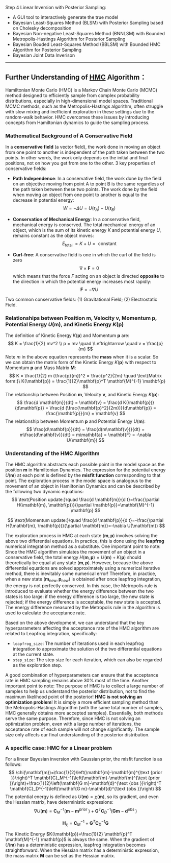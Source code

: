 Step 4 Linear Inversion with Posterior Sampling: 
- A GUI tool to interactively generate the true model
- Bayesian Least-Squares Method (BLSM) with Posterior Sampling based on Cholesky decomposition
- Bayesian Non-negative Least-Squares Method (BNNLSM) with Bounded Metropolis-Hastings Algorithm for Posterior Sampling
- Bayesian Bouded Least-Squares Method (BBLSM) with Bounded HMC Algorithm for Posterior Sampling
- Bayesian Joint Data Inverison 

---

## Further Understanding of [HMC](https://en.wikipedia.org/wiki/Hamiltonian_Monte_Carlo) Algorithm：

Hamiltonian Monte Carlo (HMC) is a Markov Chain Monte Carlo (MCMC) method designed to efficiently sample from complex probability distributions, especially in high-dimensional model spaces. Traditional MCMC methods, such as the Metropolis-Hastings algorithm, often struggle with slow mixing and inefficient exploration in these settings due to the random-walk behavior. HMC overcomes these issues by introducing concepts from Hamiltonian dynamics to guide the sampling process. 

### Mathematical Background of  A Conservative Field

In a **conservative field** (a vector field), the work done in moving an object from one point to another is independent of the path taken between the two points. In other words, the work only depends on the initial and final positions, not on how you get from one to the other. 3 key properties of conservative fields:

- **Path Independence**: In a conservative field, the work done by the field on an objective moving from point A to point B is the same regardless of the path taken between these two points. The work done by the field when moving an object from one point to another is equal to the decrease in potential energy:
  $$
  W=-\Delta U=U\left(\mathbf{r}_A\right)-U\left(\mathbf{r}_B\right)
  $$

- **Conservation of Mechanical Energy**: In a conservative field, mechanical energy is conserved. The total mechanical energy of an object, which is the sum of its kinetic energy $K$ and potential energy $U$, remains constant as the object moves:
  $$
  E_{\text {total }}=K+U=\text { constant }
  $$

- **Curl-free**: A conservative field is one in which the curl of the field is zero
  $$
  \nabla \times \mathbf{F}=0
  $$
  which means that the force $F$ acting on an object is directed **opposite** to the direction in which the potential energy increases most rapidly:
  $$
  \mathbf{F}=-\nabla U
  $$

Two common conservative fields: (1) Gravitational Field;  (2) Electrostatic Field.

### Relationships between Position $\mathbf{m}$,  Velocity $\mathbf{v}$, Momentum $\mathbf{p}$, Potential Energy $U(\mathbf{m})$, and Kinetic Energy $K(\mathbf{p})$

The definition of Kinetic Energy $K(\mathbf{p})$ and Momentum $\mathbf{p}$ are:
$$
K = \frac{1}{2} mv^2 \\
p = mv \quad \Leftrightarrow \quad  v = \frac{p}{m}
$$
Note $m$ in the above equation represents the **mass** when it is a scalar. So we can obtain the matrix form of the Kinetic Energy $K(\mathbf{p})$ with respect to Momentum $\mathbf{p}$ and Mass Matrix $\mathbf{M}$:
$$
K = \frac{1}{2} m (\frac{p}{m})^2 = \frac{p^2}{2m} \quad \text{Matrix form:}\ K(\mathbf{p}) = \frac{1}{2}\mathbf{p}^T \mathbf{M}^{-1} \mathbf{p}
$$
The relationship between Position $\mathbf{m}$, Velocity $\mathbf{v}$, and Kinetic Energy $K(\mathbf{p})$:
$$
\frac{d \mathbf{m}}{dt} = \mathbf{v} = \frac{d K(\mathbf{p})}{d\mathbf{p}} = \frac{d (\frac{\mathbf{p}^2}{2m})}{d\mathbf{p}} = \frac{\mathbf{p}}{m} = \mathbf{v}
$$
The relationship between Momentum $\mathbf{p}$ and Potential Energy $U(\mathbf{m})$:
$$
\frac{d\mathbf{p}}{dt} = \frac{d(m\mathbf{v})}{dt} = m\frac{d\mathbf{v}}{dt} = m\mathbf{a} = \mathbf{F} = -\nabla U(\mathbf{m})
$$

### Understanding of  the HMC Algorithm

The HMC algorithm abstracts each possible point in the model space as the position $\mathbf{m}$ in Hamiltonian Dynamics. The expression for the potential energy $U(\mathbf{m})$ at each point is defined by the **misfit function** corresponding to that point. The exploration process in the model space is analogous to the movement of an object in Hamiltonian Dynamics and can be described by the following two dynamic equations:
$$
\text{Position update:}\quad \frac{d \mathbf{m}}{d t}=\frac{\partial H(\mathbf{m}, \mathbf{p})}{\partial \mathbf{p}}=\mathbf{M}^{-1} \mathbf{p}
$$

$$
\text{Momentum update:}\quad \frac{d \mathbf{p}}{d t}=-\frac{\partial H(\mathbf{m}, \mathbf{p})}{\partial \mathbf{m}}=-\nabla U(\mathbf{m})
$$

The exploration process in HMC at each state $(\mathbf{m}, \mathbf{p})$ involves solving the above two differential equations. In practice, this is done using the **leapfrog** numerical integration method as a substitute. One important point to note: Since the HMC algorithm simulates the movement of an object in a conservative field, the total energy $H(\mathbf{m}, \mathbf{p}) = U(\mathbf{m}) + K(\mathbf{p})$ should theoretically be equal at any state $(\mathbf{m}, \mathbf{p})$. However, because the above differential equations are solved approximately using a numerical iterative method, there is inevitably some numerical error! Therefore, in practice, when a new state $(\mathbf{m}_{\text{new}}, \mathbf{p}_{\text{new}})$ is obtained after once leapfrog integration, the energy is not perfectly conserved. In this case, the Metropolis rule is introduced to evaluate whether the energy difference between the two states is too large: if the energy difference is too large, the new state is rejected; if the energy difference is acceptable, the new state is accepted. The energy difference measured by the Metropolis rule in the algorithm is used to calculate the acceptance rate.

Based on the above development, we can understand that the key hyperparameters affecting the acceptance rate of the HMC algorithm are related to Leapfrog integration, specifically:

- `leapfrog_size`: The number of iterations used in each leapfrog integration to approximate the solution of the two differential equations at the current state.
- `step_size`: The step size for each iteration, which can also be regarded as the exploration step.

A good combination of hyperparameters can ensure that the acceptance rate in HMC sampling remains above 30% most of the time. Another important point to note: The purpose of HMC is to collect a large number of samples to help us understand the posterior distribution, not to find the maximum likelihood point of the posterior! **HMC is not solving an optimization problem**! It is simply a more efficient sampling method than the Metropolis-Hastings Algorithm (with the same total number of samples, HMC generally obtains more accepted samples). Essentially, both methods serve the same purpose. Therefore, since HMC is not solving an optimization problem, even with a large number of iterations, the acceptance rate of each sample will not change significantly. The sample size only affects our final understanding of the posterior distribution.

### A specific case: HMC for a Linear problem

For a linear Bayesian inversion with Gaussian prior, the misfit function is as follows:
$$
\chi(\mathbf{m})=\frac{1}{2}\left(\mathbf{m}-\mathbf{m}^{\text {prior }}\right)^T \mathbf{C}_M^{-1}\left(\mathbf{m}-\mathbf{m}^{\text {prior }}\right)+\frac{1}{2}\left(\mathbf{G m}-\mathbf{d}^{\text {obs }}\right)^T \mathbf{C}_D^{-1}\left(\mathbf{G m}-\mathbf{d}^{\text {obs }}\right)
$$
The potential energy is defined as $U(\mathbf{m}) = \chi(\mathbf{m})$, so its gradient, and even the Hessian matrix, have deterministic expressions:
$$
\nabla U(\mathbf{m})=\mathbf{C}_M^{-1}\left(\mathbf{m}-\mathbf{m}^{\text {prior }}\right)+\mathbf{G}^T \mathbf{C}_D^{-1}\left(\mathbf{G} \mathbf{m}-\mathbf{d}^{\text {obs }}\right)
$$

$$
\mathbf{H}_\chi=\mathbf{C}_M^{-1}+\mathbf{G}^T \mathbf{C}_D^{-1} \mathbf{G}
$$

The Kinetic Energy $K(\mathbf{p})=\frac{1}{2} \mathbf{p}^T \mathbf{M}^{-1} \mathbf{p}$ is always the same. When the gradient of $U(\mathbf{m})$ has a deterministic expression, leapfrog integration becomes straightforward. When the Hessian matrix has a deterministic expression, the mass matrix $\mathbf{M}$ can be set as the Hessian matrix. 